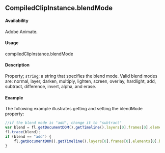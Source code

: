## CompiledClipInstance.blendMode

#### Availability

Adobe Animate.

#### Usage

compiledClipInstance.blendMode

#### Description

Property; `string`; a string that specifies the blend mode. Valid blend modes are: normal, layer, darken, multiply, lighten, screen, overlay, hardlight, add, subtract, difference, invert, alpha, and erase.

#### Example

The following example illustrates getting and setting the blendMode property:

```javascript
//if the blend mode is "add", change it to "subtract"
var blend = fl.getDocumentDOM().getTimeline().layers[0].frames[0].elements[0].blendMode;
fl.trace(blend);
if (blend == "add") {
    fl.getDocumentDOM().getTimeline().layers[0].frames[0].elements[0].blendMode = "subtract";
}
```
